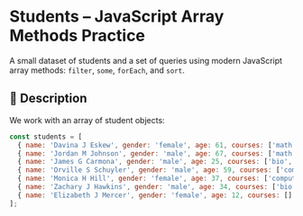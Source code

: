 # Students – JavaScript Array Methods Practice

A small dataset of students and a set of queries using modern JavaScript array methods:
`filter`, `some`, `forEach`, and `sort`.

## 🧩 Description

We work with an array of student objects:

```js
const students = [
  { name: 'Davina J Eskew', gender: 'female', age: 61, courses: ['math', 'bio'] },
  { name: 'Jordan M Johnson', gender: 'male', age: 67, courses: ['math', 'chemistry'] },
  { name: 'James G Carmona', gender: 'male', age: 25, courses: ['bio', 'computer'] },
  { name: 'Orville S Schuyler', gender: 'male', age: 59, courses: ['computer', 'bio'] },
  { name: 'Monica H Hill', gender: 'female', age: 37, courses: ['computer', 'math', 'chemistry'] },
  { name: 'Zachary J Hawkins', gender: 'male', age: 34, courses: ['bio'] },
  { name: 'Elizabeth J Mercer', gender: 'female', age: 12, courses: [] },
];